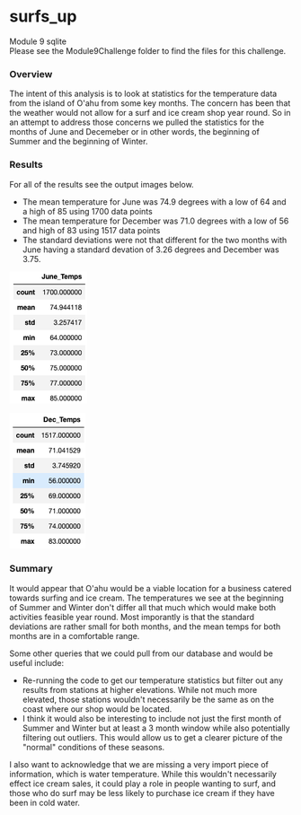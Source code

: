 # surfs_up
Module 9 sqlite <br />
Please see the Module9Challenge folder to find the files for this challenge.

### Overview
The intent of this analysis is to look at statistics for the temperature data from the island of O'ahu from some key months.  The concern has been that the weather would not allow for a surf and ice cream shop year round.  So in an attempt to address those concerns we pulled the statistics for the months of June and Decemeber or in other words, the beginning of Summer and the beginning of Winter.

### Results
For all of the results see the output images below.
- The mean temperature for June was 74.9 degrees with a low of 64 and a high of 85 using 1700 data points
- The mean temperature for December was 71.0 degrees with a low of 56 and high of 83 using 1517 data points
- The standard deviations were not that different for the two months with June having a standard devation of 3.26 degrees and December was 3.75.

![June Statistics](Module9Challenge/June_stats.png)

![December Statistics](Module9Challenge/Dec_stats.png)

### Summary
It would appear that O'ahu would be a viable location for a business catered towards surfing and ice cream.  The temperatures we see at the beginning of Summer and Winter don't differ all that much which would make both activities feasible year round.  Most imporantly is that the standard deviations are rather small for both months, and the mean temps for both months are in a comfortable range.

Some other queries that we could pull from our database and would be useful include:
- Re-running the code to get our temperature statistics but filter out any results from stations at higher elevations.  While not much more elevated, those stations wouldn't necessarily be the same as on the coast where our shop would be located.
- I think it would also be interesting to include not just the first month of Summer and Winter but at least a 3 month window while also potentially filtering out outliers.  This would allow us to get a clearer picture of the "normal" conditions of these seasons.

I also want to acknowledge that we are missing a very import piece of information, which is water temperature.  While this wouldn't necessarily effect ice cream sales, it could play a role in people wanting to surf, and those who do surf may be less likely to purchase ice cream if they have been in cold water.
